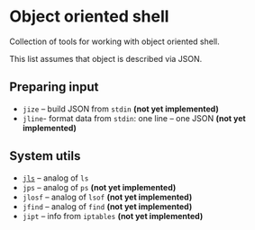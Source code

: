 Object oriented shell
=====================

Collection of tools for working with object oriented shell.

This list assumes that object is described via JSON.

Preparing input
---------------

- ``jize`` – build JSON from ``stdin`` **(not yet implemented)**
- ``jline``- format data from ``stdin``: one line – one JSON **(not yet implemented)**

System utils
-------------

- [``jls``](https://github.com/max-voloshin/jls) – analog of ``ls``
- ``jps`` – analog of ``ps`` **(not yet implemented)**
- ``jlosf`` – analog of ``lsof`` **(not yet implemented)**
- ``jfind`` – analog of ``find`` **(not yet implemented)**
- ``jipt`` – info from ``iptables`` **(not yet implemented)**
